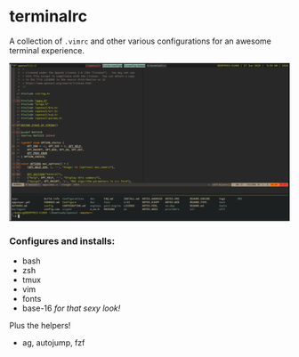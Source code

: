 # terminalrc

A collection of `.vimrc` and other various configurations for an awesome terminal experience.

![Image of terminalrc](https://github.com/deepfri3/terminalrc/blob/master/terminal.png)

### Configures and installs:

* bash
* zsh
* tmux
* vim
* fonts
* base-16 _for that sexy look!_

Plus the helpers!

* ag, autojump, fzf

